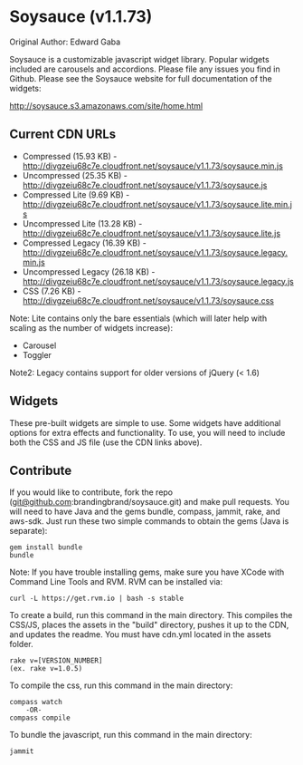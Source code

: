 # Soysauce (v1.1.73)
Original Author: Edward Gaba

Soysauce is a customizable javascript widget library. Popular widgets included are carousels and accordions. Please file any issues you find in Github. Please see the Soysauce website for full documentation of the widgets:

http://soysauce.s3.amazonaws.com/site/home.html

## Current CDN URLs
* Compressed (15.93 KB) - http://divgzeiu68c7e.cloudfront.net/soysauce/v1.1.73/soysauce.min.js
* Uncompressed (25.35 KB) - http://divgzeiu68c7e.cloudfront.net/soysauce/v1.1.73/soysauce.js
* Compressed Lite (9.69 KB) - http://divgzeiu68c7e.cloudfront.net/soysauce/v1.1.73/soysauce.lite.min.js
* Uncompressed Lite (13.28 KB) - http://divgzeiu68c7e.cloudfront.net/soysauce/v1.1.73/soysauce.lite.js
* Compressed Legacy (16.39 KB) - http://divgzeiu68c7e.cloudfront.net/soysauce/v1.1.73/soysauce.legacy.min.js
* Uncompressed Legacy (26.18 KB) - http://divgzeiu68c7e.cloudfront.net/soysauce/v1.1.73/soysauce.legacy.js
* CSS (7.26 KB) - http://divgzeiu68c7e.cloudfront.net/soysauce/v1.1.73/soysauce.css

Note: Lite contains only the bare essentials (which will later help with scaling as the number of widgets increase):
* Carousel
* Toggler

Note2: Legacy contains support for older versions of jQuery (< 1.6)

## Widgets
These pre-built widgets are simple to use. Some widgets have additional options for extra effects and functionality. To use, you will need to include both the CSS and JS file (use the CDN links above).

## Contribute
If you would like to contribute, fork the repo (git@github.com:brandingbrand/soysauce.git) and make pull requests. You will need to have Java and the gems bundle, compass, jammit, rake, and aws-sdk. Just run these two simple commands to obtain the gems (Java is separate):

	gem install bundle
	bundle

Note: If you have trouble installing gems, make sure you have XCode with Command Line Tools and RVM. RVM can be installed via:

	curl -L https://get.rvm.io | bash -s stable

To create a build, run this command in the main directory. This compiles the CSS/JS, places the assets in the "build" directory, pushes it up to the CDN, and updates the readme. You must have cdn.yml located in the assets folder.

	rake v=[VERSION_NUMBER]
	(ex. rake v=1.0.5)

To compile the css, run this command in the main directory:

	compass watch
		-OR-
	compass compile

To bundle the javascript, run this command in the main directory:

	jammit
